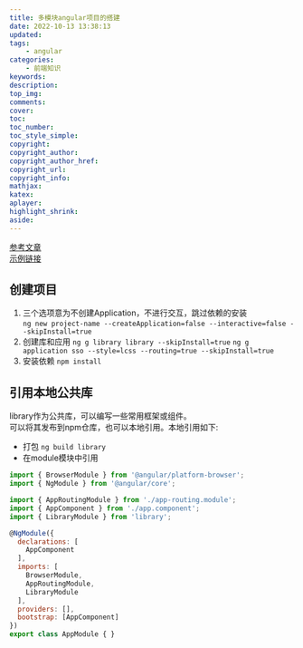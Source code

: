 ```yaml
---
title: 多模块angular项目的搭建
date: 2022-10-13 13:38:13
updated:
tags:
    - angular
categories:
    - 前端知识
keywords:
description:
top_img:
comments:
cover:
toc:
toc_number:
toc_style_simple:
copyright:
copyright_author:
copyright_author_href:
copyright_url:
copyright_info:
mathjax:
katex:
aplayer:
highlight_shrink:
aside:
---
```

[参考文章](https://segmentfault.com/a/1190000021711128)  
[示例链接](https://github.com/recreyed/angular-multi-application)  

## 创建项目
1. 三个选项意为不创建Application，不进行交互，跳过依赖的安装  
`ng new project-name --createApplication=false --interactive=false --skipInstall=true`
2. 创建库和应用
`ng g library library --skipInstall=true`
`ng g application sso --style=lcss --routing=true --skipInstall=true`
3. 安装依赖
`npm install`

## 引用本地公共库

library作为公共库，可以编写一些常用框架或组件。  
可以将其发布到npm仓库，也可以本地引用。本地引用如下:  

- 打包
`ng build library`
- 在module模块中引用
```javascript
import { BrowserModule } from '@angular/platform-browser';
import { NgModule } from '@angular/core';

import { AppRoutingModule } from './app-routing.module';
import { AppComponent } from './app.component';
import { LibraryModule } from 'library';

@NgModule({
  declarations: [
    AppComponent
  ],
  imports: [
    BrowserModule,
    AppRoutingModule,
    LibraryModule
  ],
  providers: [],
  bootstrap: [AppComponent]
})
export class AppModule { }
```
